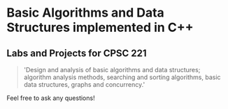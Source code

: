 # Basic Algorithms and Data Structures implemented in C++
## Labs and Projects for CPSC 221
> 'Design and analysis of basic algorithms and data structures; algorithm analysis methods, searching and sorting algorithms, basic data structures, graphs and concurrency.' 

Feel free to ask any questions!
